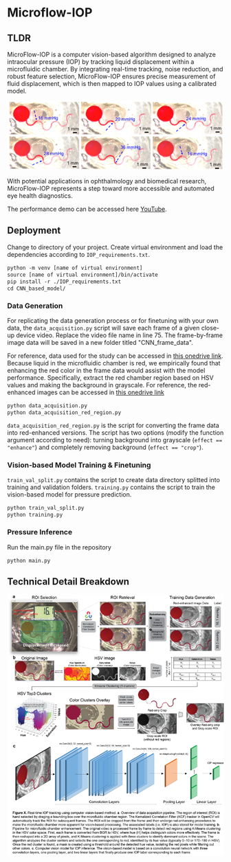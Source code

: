 # Microflow-IOP
## TLDR
MicroFlow-IOP is a computer vision-based algorithm designed to analyze intraocular pressure (IOP) by tracking liquid displacement within a microfluidic chamber. By integrating real-time tracking, noise reduction, and robust feature selection, MicroFlow-IOP ensures precise measurement of fluid displacement, which is then mapped to IOP values using a calibrated model.

![displacement_demo](displacement_demo.png)

With potential applications in ophthalmology and biomedical research, MicroFlow-IOP represents a step toward more accessible and automated eye health diagnostics.

The performance demo can be accessed here [YouTube](https://youtu.be/HHLs4mzJsgc).

## Deployment
Change to directory of your project. Create virtual environment and load the dependencies according to `IOP_requirements.txt`.
```
python -m venv [name of virtual environment]
source [name of virtual environment]/bin/activate
pip install -r ./IOP_requirements.txt
cd CNN_based_model/
```
### Data Generation
For replicating the data generation process or for finetuning with your own data, the `data_acquisition.py` script will save each frame of a given close-up device video. Replace the video file name in line 75. The frame-by-frame image data will be saved in a new folder titled "CNN_frame_data".

For reference, data used for the study can be accessed in [this onedrive link](https://terasakilab-my.sharepoint.com/:u:/g/personal/chenshu_liu_terasakicolab_org/Ed7v7QXqAc9ImS0lvQyDK0sB7l9vpXrC9HK0l0pmLvnq5g?e=qoxzFd). Because liquid in the microfluidic chamber is red, we empirically found that enhancing the red color in the frame data would assist with the model performance. Specifically, extract the red chamber region based on HSV values and making the background in grayscale. For reference, the red-enhanced images can be accessed in [this onedrive link](https://terasakilab-my.sharepoint.com/:u:/g/personal/chenshu_liu_terasakicolab_org/EQg4IOc52CdPjbm7wjNNgcgBC22RMALdavSQ2uHjrC650A?e=w5i74c)
```
python data_acquisition.py
python data_acquisition_red_region.py
```

`data_acquisition_red_region.py` is the script for converting the frame data into red-enhanced versions. The script has two options (modify the function argument according to need): turning background into grayscale (`effect == "enhance"`) and completely removing background (`effect == "crop"`).

### Vision-based Model Training & Finetuning
`train_val_split.py` contains the script to create data directory splitted into training and validation folders. `training.py` contains the script to train the vision-based model for pressure prediction.
```
python train_val_split.py
python training.py
```

### Pressure Inference
Run the main.py file in the repository
```
python main.py
```

## Technical Detail Breakdown
![](Technical_Breakdown.png)